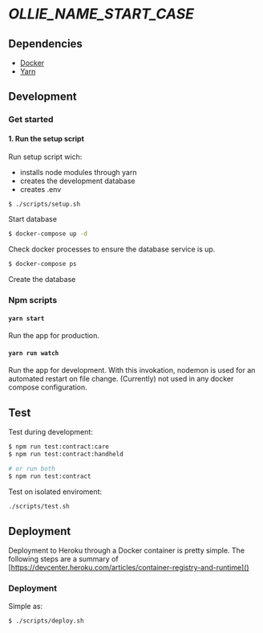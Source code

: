 # _OLLIE_NAME_START_CASE_

## Dependencies

- [Docker](https://www.docker.com)
- [Yarn](https://yarnpkg.com)
<!-- - [Nvm](https://github.com/creationix/nvm) -->


## Development

### Get started

#### 1. Run the setup script
Run setup script wich:
- installs node modules through yarn
- creates the development database
- creates .env

```bash
$ ./scripts/setup.sh
```

Start database

```bash
$ docker-compose up -d
```


Check docker processes to ensure the database service is up.

```bash
$ docker-compose ps
```

Create the database


### Npm scripts

#### `yarn start`

Run the app for production.

#### `yarn run watch`

Run the app for development. With this invokation, nodemon is used for an automated restart on file change.
(Currently) not used in any docker compose configuration.


## Test

Test during development:

```bash
$ npm run test:contract:care
$ npm run test:contract:handheld

# or run both
$ npm run test:contract
```


Test on isolated enviroment:

```bash
./scripts/test.sh
```


## Deployment

Deployment to Heroku through a Docker container is pretty simple. The following steps are a summary of [https://devcenter.heroku.com/articles/container-registry-and-runtime]()


### Deployment

Simple as:

```bash
$ ./scripts/deploy.sh
```

